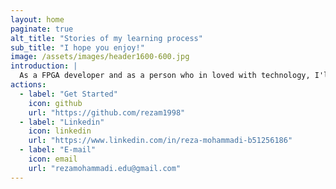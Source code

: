 ```yaml
---
layout: home
paginate: true
alt_title: "Stories of my learning process"
sub_title: "I hope you enjoy!"
image: /assets/images/header1600-600.jpg
introduction: |
  As a FPGA developer and as a person who in loved with technology, I'll write about everything I'll learn.
actions:
  - label: "Get Started"
    icon: github
    url: "https://github.com/rezam1998"
  - label: "Linkedin"
    icon: linkedin
    url: "https://www.linkedin.com/in/reza-mohammadi-b51256186"
  - label: "E-mail"
    icon: email
    url: "rezamohammadi.edu@gmail.com"
---
```


